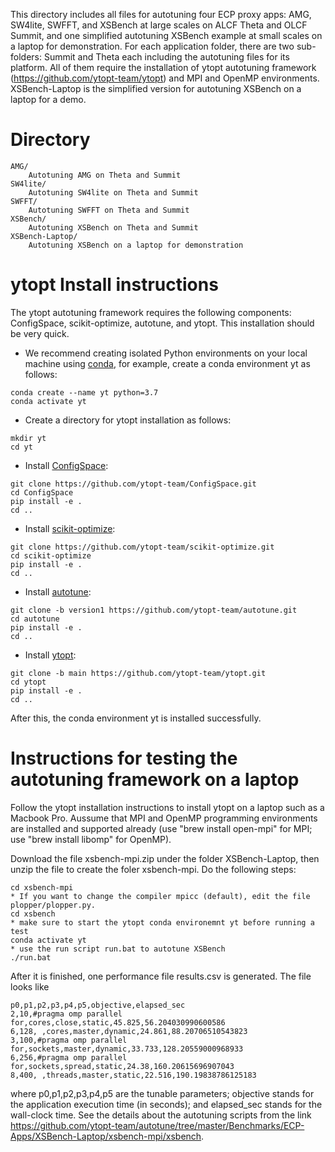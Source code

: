 This directory includes all files for autotuning four ECP proxy apps: AMG, SW4lite, SWFFT, and XSBench at large scales on ALCF Theta and OLCF Summit, and one simplified autotuning XSBench example at small scales on a laptop for demonstration. 
For each application folder, there are two sub-folders: Summit and Theta each including the autotuning files for its platform.
All of them require the installation of ytopt autotuning framework (https://github.com/ytopt-team/ytopt) 
and MPI and OpenMP environments. XSBench-Laptop is the simplified version for autotuning XSBench on a laptop for a demo.

# Directory
```
AMG/	
    Autotuning AMG on Theta and Summit
SW4lite/
    Autotuning SW4lite on Theta and Summit
SWFFT/	
    Autotuning SWFFT on Theta and Summit  
XSBench/	
    Autotuning XSBench on Theta and Summit
XSBench-Laptop/	
    Autotuning XSBench on a laptop for demonstration
```

# ytopt Install instructions
The ytopt autotuning framework requires the following components: ConfigSpace, scikit-optimize, autotune, and ytopt. This installation should be very quick.

* We recommend creating isolated Python environments on your local machine using [conda](https://docs.conda.io/projects/conda/en/latest/index.html), for example, create a conda environment yt as follows:

```
conda create --name yt python=3.7
conda activate yt
```

* Create a directory for ytopt installation as follows:
```
mkdir yt
cd yt
```

* Install [ConfigSpace](https://github.com/ytopt-team/ConfigSpace.git):
```
git clone https://github.com/ytopt-team/ConfigSpace.git
cd ConfigSpace
pip install -e .
cd ..
```

* Install [scikit-optimize](https://github.com/ytopt-team/scikit-optimize.git):
```
git clone https://github.com/ytopt-team/scikit-optimize.git
cd scikit-optimize
pip install -e .
cd ..
```

* Install [autotune](https://github.com/ytopt-team/autotune.git):
```
git clone -b version1 https://github.com/ytopt-team/autotune.git
cd autotune
pip install -e . 
cd ..
```

* Install [ytopt](https://github.com/ytopt-team/ytopt.git):
```
git clone -b main https://github.com/ytopt-team/ytopt.git
cd ytopt
pip install -e .
cd ..
```

After this, the conda environment yt is installed successfully. 

# Instructions for testing the autotuning framework on a laptop 
Follow the ytopt installation instructions to install ytopt on a laptop such as a Macbook Pro. Aussume that MPI and OpenMP programming environments are installed and supported already (use "brew install open-mpi" for MPI; use "brew install libomp" for OpenMP). 

Download the file xsbench-mpi.zip under the folder XSBench-Laptop, then unzip the file to create the foler xsbench-mpi. Do the following steps:
```
cd xsbench-mpi
* If you want to change the compiler mpicc (default), edit the file plopper/plopper.py. 
cd xsbench
* make sure to start the ytopt conda environemnt yt before running a test
conda activate yt
* use the run script run.bat to autotune XSBench
./run.bat
```
After it is finished, one performance file results.csv is generated. The file looks like 
```
p0,p1,p2,p3,p4,p5,objective,elapsed_sec
2,10,#pragma omp parallel for,cores,close,static,45.825,56.204030990600586
6,128, ,cores,master,dynamic,24.861,88.20706510543823
3,100,#pragma omp parallel for,sockets,master,dynamic,33.733,128.20559000968933
6,256,#pragma omp parallel for,sockets,spread,static,24.38,160.20615696907043
8,400, ,threads,master,static,22.516,190.19838786125183
```
where p0,p1,p2,p3,p4,p5 are the tunable parameters; objective stands for the application execution time (in seconds); and elapsed_sec stands for the wall-clock time.
See the details about the autotuning scripts from the link https://github.com/ytopt-team/autotune/tree/master/Benchmarks/ECP-Apps/XSBench-Laptop/xsbench-mpi/xsbench.

